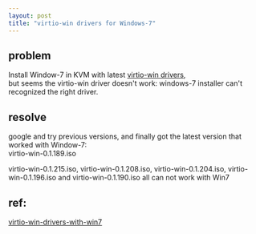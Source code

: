 ```yaml
---
layout: post
title: "virtio-win drivers for Windows-7"
---
```


## problem
Install Window-7 in KVM with latest [virtio-win drivers](https://fedorapeople.org/groups/virt/virtio-win/direct-downloads/archive-virtio/),  
but seems the virtio-win driver doesn't work: windows-7 installer can't recognized the right driver.

## resolve
google and try previous versions, and finally got the latest version that worked with Window-7:  
 virtio-win-0.1.189.iso  

 virtio-win-0.1.215.iso, virtio-win-0.1.208.iso, virtio-win-0.1.204.iso, virtio-win-0.1.196.iso and virtio-win-0.1.190.iso all can not work with Win7  
 
## ref:
[virtio-win-drivers-with-win7](https://askubuntu.com/questions/1310440/using-virtio-win-drivers-with-win7-sp1-x64)  
